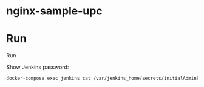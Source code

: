 # nginx-sample-upc


# Run

Run 

Show Jenkins password: 

```bash
docker-compose exec jenkins cat /var/jenkins_home/secrets/initialAdminPassword
```

